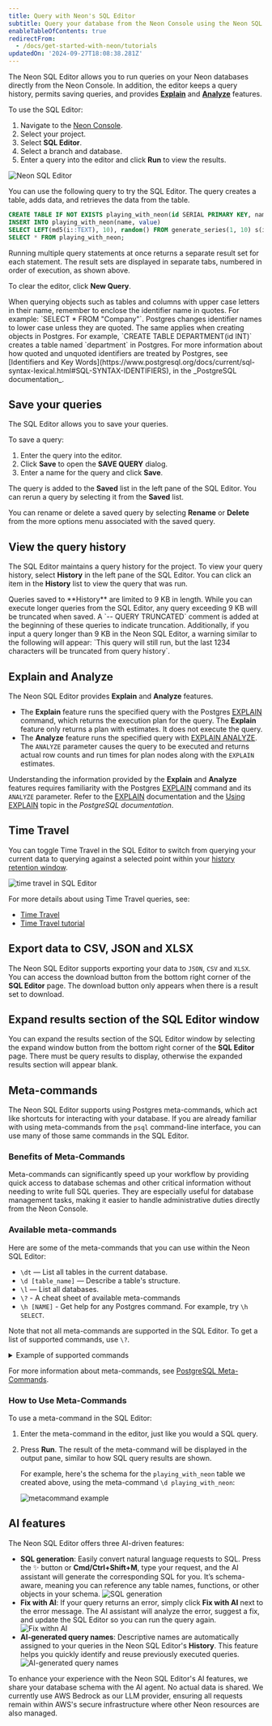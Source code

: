 ```yaml
---
title: Query with Neon's SQL Editor
subtitle: Query your database from the Neon Console using the Neon SQL Editor
enableTableOfContents: true
redirectFrom:
  - /docs/get-started-with-neon/tutorials
updatedOn: '2024-09-27T18:08:38.281Z'
---
```


The Neon SQL Editor allows you to run queries on your Neon databases directly from the Neon Console. In addition, the editor keeps a query history, permits saving queries, and provides [**Explain**](https://www.postgresql.org/docs/current/sql-explain.html) and [**Analyze**](https://www.postgresql.org/docs/current/using-explain.html#USING-EXPLAIN-ANALYZE) features.

<a id="query-via-ui/"></a>

To use the SQL Editor:

1. Navigate to the [Neon Console](https://console.neon.tech/).
2. Select your project.
3. Select **SQL Editor**.
4. Select a branch and database.
5. Enter a query into the editor and click **Run** to view the results.

![Neon SQL Editor](/docs/get-started-with-neon/sql_editor.png)

You can use the following query to try the SQL Editor. The query creates a table, adds data, and retrieves the data from the table.

```sql
CREATE TABLE IF NOT EXISTS playing_with_neon(id SERIAL PRIMARY KEY, name TEXT NOT NULL, value REAL);
INSERT INTO playing_with_neon(name, value)
SELECT LEFT(md5(i::TEXT), 10), random() FROM generate_series(1, 10) s(i);
SELECT * FROM playing_with_neon;
```

Running multiple query statements at once returns a separate result set for each statement. The result sets are displayed in separate tabs, numbered in order of execution, as shown above.

To clear the editor, click **New Query**.

<Admonition type="tip">
When querying objects such as tables and columns with upper case letters in their name, remember to enclose the identifier name in quotes. For example: `SELECT * FROM "Company"`. Postgres changes identifier names to lower case unless they are quoted. The same applies when creating objects in Postgres. For example, `CREATE TABLE DEPARTMENT(id INT)` creates a table named `department` in Postgres. For more information about how quoted and unquoted identifiers are treated by Postgres, see [Identifiers and Key Words](https://www.postgresql.org/docs/current/sql-syntax-lexical.html#SQL-SYNTAX-IDENTIFIERS), in the _PostgreSQL documentation_.
</Admonition>

## Save your queries

The SQL Editor allows you to save your queries.

To save a query:

1. Enter the query into the editor.
2. Click **Save** to open the **SAVE QUERY** dialog.
3. Enter a name for the query and click **Save**.

The query is added to the **Saved** list in the left pane of the SQL Editor. You can rerun a query by selecting it from the **Saved** list.

You can rename or delete a saved query by selecting **Rename** or **Delete** from the more options menu associated with the saved query.

## View the query history

The SQL Editor maintains a query history for the project. To view your query history, select **History** in the left pane of the SQL Editor. You can click an item in the **History** list to view the query that was run.

<Admonition type="note">
Queries saved to **History** are limited to 9 KB in length. While you can execute longer queries from the SQL Editor, any query exceeding 9 KB will be truncated when saved. A `-- QUERY TRUNCATED` comment is added at the beginning of these queries to indicate truncation. Additionally, if you input a query longer than 9 KB in the Neon SQL Editor, a warning similar to the following will appear: `This query will still run, but the last 1234 characters will be truncated from query history`.
</Admonition>

## Explain and Analyze

The Neon SQL Editor provides **Explain** and **Analyze** features.

- The **Explain** feature runs the specified query with the Postgres [EXPLAIN](https://www.postgresql.org/docs/current/sql-explain.html) command, which returns the execution plan for the query. The **Explain** feature only returns a plan with estimates. It does not execute the query.
- The **Analyze** feature runs the specified query with [EXPLAIN ANALYZE](https://www.postgresql.org/docs/current/using-explain.html#USING-EXPLAIN-ANALYZE). The `ANALYZE` parameter causes the query to be executed and returns actual row counts and run times for plan nodes along with the `EXPLAIN` estimates.

Understanding the information provided by the **Explain** and **Analyze** features requires familiarity with the Postgres [EXPLAIN](https://www.postgresql.org/docs/current/sql-explain.html) command and its `ANALYZE` parameter. Refer to the [EXPLAIN](https://www.postgresql.org/docs/current/sql-explain.html) documentation and the [Using EXPLAIN](https://www.postgresql.org/docs/current/using-explain.html) topic in the _PostgreSQL documentation_.

## Time Travel

You can toggle Time Travel in the SQL Editor to switch from querying your current data to querying against a selected point within your [history retention window](/docs/manage/projects#configure-history-retention).

![time travel in SQL Editor](/docs/get-started-with-neon/time_travel_sql_editor.png 'no-border')

For more details about using Time Travel queries, see:

- [Time Travel](/docs/guides/time-travel-assist)
- [Time Travel tutorial](/docs/guides/time-travel-tutorial)

## Export data to CSV, JSON and XLSX

The Neon SQL Editor supports exporting your data to `JSON`, `CSV` and `XLSX`. You can access the download button from the bottom right corner of the **SQL Editor** page. The download button only appears when there is a result set to download.

## Expand results section of the SQL Editor window

You can expand the results section of the SQL Editor window by selecting the expand window button from the bottom right corner of the **SQL Editor** page. There must be query results to display, otherwise the expanded results section will appear blank.

## Meta-commands

The Neon SQL Editor supports using Postgres meta-commands, which act like shortcuts for interacting with your database. If you are already familiar with using meta-commands from the `psql` command-line interface, you can use many of those same commands in the SQL Editor.

### Benefits of Meta-Commands

Meta-commands can significantly speed up your workflow by providing quick access to database schemas and other critical information without needing to write full SQL queries. They are especially useful for database management tasks, making it easier to handle administrative duties directly from the Neon Console.

### Available meta-commands

Here are some of the meta-commands that you can use within the Neon SQL Editor:

- `\dt` — List all tables in the current database.
- `\d [table_name]` — Describe a table's structure.
- `\l` — List all databases.
- `\?` - A cheat sheet of available meta-commands
- `\h [NAME]` - Get help for any Postgres command. For example, try `\h SELECT`.

Note that not all meta-commands are supported in the SQL Editor. To get a list of supported commands, use `\?`.

<details>
<summary>Example of supported commands</summary>
```bash
Informational
  (options: S = show system objects, + = additional detail)
  \d[S+]                 list tables, views, and sequences
  \d[S+]  NAME           describe table, view, sequence, or index
  \da[S]  [PATTERN]      list aggregates
  \dA[+]  [PATTERN]      list access methods
  \dAc[+] [AMPTRN [TYPEPTRN]]  list operator classes
  \dAf[+] [AMPTRN [TYPEPTRN]]  list operator families
  \dAo[+] [AMPTRN [OPFPTRN]]   list operators of operator families
  \dAp[+] [AMPTRN [OPFPTRN]]   list support functions of operator families
  \db[+]  [PATTERN]      list tablespaces
  \dc[S+] [PATTERN]      list conversions
  \dconfig[+] [PATTERN]  list configuration parameters
  \dC[+]  [PATTERN]      list casts
  \dd[S]  [PATTERN]      show object descriptions not displayed elsewhere
  \dD[S+] [PATTERN]      list domains
  \ddp    [PATTERN]      list default privileges
  \dE[S+] [PATTERN]      list foreign tables
  \des[+] [PATTERN]      list foreign servers
  \det[+] [PATTERN]      list foreign tables
  \deu[+] [PATTERN]      list user mappings
  \dew[+] [PATTERN]      list foreign-data wrappers
  \df[anptw][S+] [FUNCPTRN [TYPEPTRN ...]]
                         list [only agg/normal/procedure/trigger/window] functions
  \dF[+]  [PATTERN]      list text search configurations
  \dFd[+] [PATTERN]      list text search dictionaries
  \dFp[+] [PATTERN]      list text search parsers
  \dFt[+] [PATTERN]      list text search templates
  \dg[S+] [PATTERN]      list roles
  \di[S+] [PATTERN]      list indexes
  \dl[+]                 list large objects, same as \lo_list
  \dL[S+] [PATTERN]      list procedural languages
  \dm[S+] [PATTERN]      list materialized views
  \dn[S+] [PATTERN]      list schemas
  \do[S+] [OPPTRN [TYPEPTRN [TYPEPTRN]]]
                         list operators
  \dO[S+] [PATTERN]      list collations
  \dp[S]  [PATTERN]      list table, view, and sequence access privileges
  \dP[itn+] [PATTERN]    list [only index/table] partitioned relations [n=nested]
  \drds [ROLEPTRN [DBPTRN]] list per-database role settings
  \drg[S] [PATTERN]      list role grants
  \dRp[+] [PATTERN]      list replication publications
  \dRs[+] [PATTERN]      list replication subscriptions
  \ds[S+] [PATTERN]      list sequences
  \dt[S+] [PATTERN]      list tables
  \dT[S+] [PATTERN]      list data types
  \du[S+] [PATTERN]      list roles
  \dv[S+] [PATTERN]      list views
  \dx[+]  [PATTERN]      list extensions
  \dX     [PATTERN]      list extended statistics
  \dy[+]  [PATTERN]      list event triggers
  \l[+]   [PATTERN]      list databases
  \lo_list[+]            list large objects
  \sf[+]  FUNCNAME       show a function's definition
  \sv[+]  VIEWNAME       show a view's definition
  \z[S]   [PATTERN]      same as \dp
  ```
</details>

For more information about meta-commands, see [PostgreSQL Meta-Commands](https://www.postgresql.org/docs/current/app-psql.html#APP-PSQL-META-COMMANDS).

### How to Use Meta-Commands

To use a meta-command in the SQL Editor:

1. Enter the meta-command in the editor, just like you would a SQL query.
1. Press **Run**. The result of the meta-command will be displayed in the output pane, similar to how SQL query results are shown.

   For example, here's the schema for the `playing_with_neon` table we created above, using the meta-command `\d playing_with_neon`:

   ![metacommand example](/docs/get-started-with-neon/sql_editor_metacommand.png)

## AI features

<EarlyAccess/>

The Neon SQL Editor offers three AI-driven features:

- **SQL generation**: Easily convert natural language requests to SQL. Press the ✨ button or **Cmd/Ctrl+Shift+M**, type your request, and the AI assistant will generate the corresponding SQL for you. It’s schema-aware, meaning you can reference any table names, functions, or other objects in your schema.
  ![SQL generation](/docs/get-started-with-neon/sql_editor_ai.png)
- **Fix with AI**: If your query returns an error, simply click **Fix with AI** next to the error message. The AI assistant will analyze the error, suggest a fix, and update the SQL Editor so you can run the query again.
  ![Fix withn AI](/docs/get-started-with-neon/fix_with_ai.png)
- **AI-generated query names**: Descriptive names are automatically assigned to your queries in the Neon SQL Editor's **History**. This feature helps you quickly identify and reuse previously executed queries.
  ![AI-generated query names](/docs/get-started-with-neon/query_names.png)

<Admonition type="important">
To enhance your experience with the Neon SQL Editor's AI features, we share your database schema with the AI agent. No actual data is shared. We currently use AWS Bedrock as our LLM provider, ensuring all requests remain within AWS's secure infrastructure where other Neon resources are also managed.
</Admonition>

<NeedHelp/>
